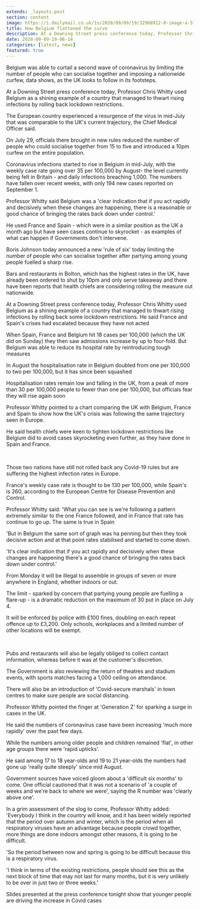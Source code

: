 ```yaml
---
extends: _layouts.post
section: content
image: https://i.dailymail.co.uk/1s/2020/09/09/19/32968912-0-image-a-57_1599674546571.jpg 
title: How Belgium flattened the curve 
description: At a Downing Street press conference today, Professor Chris Whitty used Belgium as a shining example of a country that managed to thwart rising infections by rolling back lockdown restrictions. 
date: 2020-09-09-19-06-14 
categories: [latest, news] 
featured: true 
--- 
```

Belgium was able to curtail a second wave of coronavirus by limiting the number of people who can socialise together and imposing a nationwide curfew, data shows, as the UK looks to follow in its footsteps.

At a Downing Street press conference today, Professor Chris Whitty used Belgium as a shining example of a country that managed to thwart rising infections by rolling back lockdown restrictions.

The European country experienced a resurgence of the virus in mid-July that was comparable to the UK's current trajectory, the Chief Medical Officer said.

On July 29, officials there brought in new rules reduced the number of people who could socialise together from 15 to five and introduced a 10pm curfew on the entire population. 

Coronavirus infections started to rise in Belgium in mid-July, with the weekly case rate going over 35 per 100,000 by August- the level currently being felt in Britain - and daily infections breaching 1,000. The numbers have fallen over recent weeks, with only 194 new cases reported on September 1. 

Professor Whitty said Belgium was a 'clear indication that if you act rapidly and decisively when these changes are happening, there is a reasonable or good chance of bringing the rates back down under control.'

He used France and Spain - which were in a similar position as the UK a month ago but have seen cases continue to skyrocket - as examples of what can happen if Governments don't intervene.

Boris Johnson today announced a new 'rule of six' today limiting the number of people who can socialise together after partying among young people fuelled a sharp rise. 

Bars and restaurants in Bolton, which has the highest rates in the UK, have already been ordered to shut by 10pm and only serve takeaway and there have been reports that health chiefs are considering rolling the measure out nationwide. 

At a Downing Street press conference today, Professor Chris Whitty used Belgium as a shining example of a country that managed to thwart rising infections by rolling back some lockdown restrictions. He said France and Spain's crises had escalated because they have not acted 

When Spain, France and Belgium hit 18 cases per 100,000 (which the UK did on Sunday) they then saw admissions increase by up to four-fold. But Belgium was able to reduce its hospital rate by reintroducing tough measures

In August the hospitalisation rate in Belgium doubled from one per 100,000 to two per 100,000, but it has since been squashed

Hospitalisation rates remain low and falling in the UK, from a peak of more than 30 per 100,000 people to fewer than one per 100,000, but officials fear they will rise again soon

Professor Whitty pointed to a chart comparing the UK with Belgium, France and Spain to show how the UK's crisis was following the same trajectory seen in Europe.

He said health chiefs were keen to tighten lockdown restrictions like Belgium did to avoid cases skyrocketing even further, as they have done in Spain and France.

 

Those two nations have still not rolled back any Covid-19 rules but are suffering the highest infection rates in Europe.

France's weekly case rate is thought to be 130 per 100,000, while Spain's is 260, according to the European Centre for Disease Prevention and Control.

Professor Whitty said: 'What you can see is we're following a pattern extremely similar to the one France followed, and in France that rate has continue to go up. The same is true in Spain

'But in Belgium the same sort of graph was ha penning but then they took decisive action and at that point rates stabilised and started to come down.

'It's clear indication that if you act rapidly and decisively when these changes are happening there's a good chance of bringing the rates back down under control.' 

From Monday it will be illegal to assemble in groups of seven or more anywhere in England, whether indoors or out.

The limit - sparked by concern that partying young people are fuelling a flare-up - is a dramatic reduction on the maximum of 30 put in place on July 4.

It will be enforced by police with £100 fines, doubling on each repeat offence up to £3,200. Only schools, workplaces and a limited number of other locations will be exempt. 

 

Pubs and restaurants will also be legally obliged to collect contact information, whereas before it was at the customer's discretion.

The Government is also reviewing the return of theatres and stadium events, with sports matches facing a 1,000 ceiling on attendance. 

There will also be an introduction of 'Covid-secure marshals' in town centres to make sure people are social distancing. 

Professor Whitty pointed the finger at 'Generation Z' for sparking a surge in cases in the UK.  

He said the numbers of coronavirus case have been increasing 'much more rapidly' over the past few days. 

While the numbers among older people and children remained 'flat', in other age groups there were 'rapid upticks'.

He said among 17 to 18 year-olds and 19 to 21 year-olds the numbers had gone up 'really quite steeply' since mid August. 

Government sources have voiced gloom about a 'difficult six months' to come. One official cautioned that it was not a scenario of 'a couple of weeks and we're back to where we were', saying the R number was 'clearly above one'. 

In a grim assessment of the slog to come, Professor Whitty added: 'Everybody I think in the country will know, and it has been widely reported that the period over autumn and winter, which is the period when all respiratory viruses have an advantage because people crowd together, more things are done indoors amongst other reasons, it is going to be difficult.

'So the period between now and spring is going to be difficult because this is a respiratory virus.

'I think in terms of the existing restrictions, people should see this as the next block of time that may not last for many months, but it is very unlikely to be over in just two or three weeks.' 





Slides presented at the press conference tonight show that younger people are driving the increase in Covid cases


